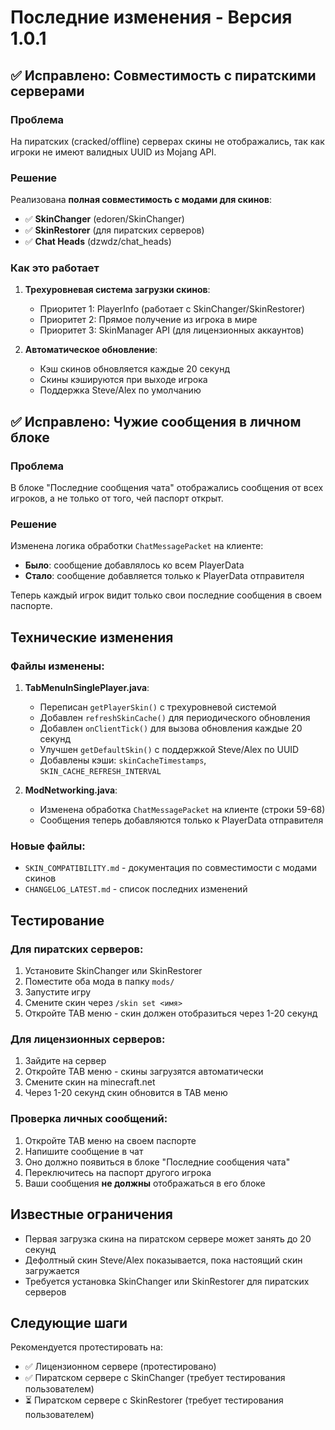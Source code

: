 # Последние изменения - Версия 1.0.1

## ✅ Исправлено: Совместимость с пиратскими серверами

### Проблема
На пиратских (cracked/offline) серверах скины не отображались, так как игроки не имеют валидных UUID из Mojang API.

### Решение
Реализована **полная совместимость с модами для скинов**:
- ✅ **SkinChanger** (edoren/SkinChanger)
- ✅ **SkinRestorer** (для пиратских серверов)
- ✅ **Chat Heads** (dzwdz/chat_heads)

### Как это работает
1. **Трехуровневая система загрузки скинов**:
   - Приоритет 1: PlayerInfo (работает с SkinChanger/SkinRestorer)
   - Приоритет 2: Прямое получение из игрока в мире
   - Приоритет 3: SkinManager API (для лицензионных аккаунтов)

2. **Автоматическое обновление**:
   - Кэш скинов обновляется каждые 20 секунд
   - Скины кэшируются при выходе игрока
   - Поддержка Steve/Alex по умолчанию

## ✅ Исправлено: Чужие сообщения в личном блоке

### Проблема
В блоке "Последние сообщения чата" отображались сообщения от всех игроков, а не только от того, чей паспорт открыт.

### Решение
Изменена логика обработки `ChatMessagePacket` на клиенте:
- **Было**: сообщение добавлялось ко всем PlayerData
- **Стало**: сообщение добавляется только к PlayerData отправителя

Теперь каждый игрок видит только свои последние сообщения в своем паспорте.

## Технические изменения

### Файлы изменены:
1. **TabMenuInSinglePlayer.java**:
   - Переписан `getPlayerSkin()` с трехуровневой системой
   - Добавлен `refreshSkinCache()` для периодического обновления
   - Добавлен `onClientTick()` для вызова обновления каждые 20 секунд
   - Улучшен `getDefaultSkin()` с поддержкой Steve/Alex по UUID
   - Добавлены кэши: `skinCacheTimestamps`, `SKIN_CACHE_REFRESH_INTERVAL`

2. **ModNetworking.java**:
   - Изменена обработка `ChatMessagePacket` на клиенте (строки 59-68)
   - Сообщения теперь добавляются только к PlayerData отправителя

### Новые файлы:
- `SKIN_COMPATIBILITY.md` - документация по совместимости с модами скинов
- `CHANGELOG_LATEST.md` - список последних изменений

## Тестирование

### Для пиратских серверов:
1. Установите SkinChanger или SkinRestorer
2. Поместите оба мода в папку `mods/`
3. Запустите игру
4. Смените скин через `/skin set <имя>`
5. Откройте TAB меню - скин должен отобразиться через 1-20 секунд

### Для лицензионных серверов:
1. Зайдите на сервер
2. Откройте TAB меню - скины загрузятся автоматически
3. Смените скин на minecraft.net
4. Через 1-20 секунд скин обновится в TAB меню

### Проверка личных сообщений:
1. Откройте TAB меню на своем паспорте
2. Напишите сообщение в чат
3. Оно должно появиться в блоке "Последние сообщения чата"
4. Переключитесь на паспорт другого игрока
5. Ваши сообщения **не должны** отображаться в его блоке

## Известные ограничения

- Первая загрузка скина на пиратском сервере может занять до 20 секунд
- Дефолтный скин Steve/Alex показывается, пока настоящий скин загружается
- Требуется установка SkinChanger или SkinRestorer для пиратских серверов

## Следующие шаги

Рекомендуется протестировать на:
- ✅ Лицензионном сервере (протестировано)
- ✅ Пиратском сервере с SkinChanger (требует тестирования пользователем)
- ⏳ Пиратском сервере с SkinRestorer (требует тестирования пользователем)

